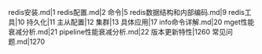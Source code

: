 redis安装.md|1
redis配置.md|2
命令|5
redis数据结构和内部编码.md|9
redis工具|10
持久化|11
主从配置|12
集群|13
具体应用|17
info命令详解.md|20
mget性能衰减分析.md|21
pipeline性能衰减分析.md|22
版本更新特性|1260
常见问题.md|1270
